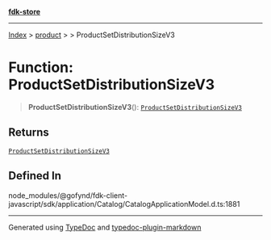 [**fdk-store**](../../../README.md)
***

[Index](../../../API.md) > [product](../../README.md) > [<internal>](../README.md) > ProductSetDistributionSizeV3

# Function: ProductSetDistributionSizeV3

> **ProductSetDistributionSizeV3**(): [`ProductSetDistributionSizeV3`](../type-aliases/type-alias.ProductSetDistributionSizeV3.md)

## Returns

[`ProductSetDistributionSizeV3`](../type-aliases/type-alias.ProductSetDistributionSizeV3.md)

## Defined In

node\_modules/@gofynd/fdk-client-javascript/sdk/application/Catalog/CatalogApplicationModel.d.ts:1881

***
Generated using [TypeDoc](https://typedoc.org/) and [typedoc-plugin-markdown](https://www.npmjs.com/package/typedoc-plugin-markdown)
